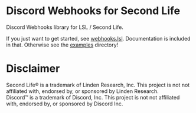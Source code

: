 # Discord Webhooks for Second Life
Discord Webhooks library for LSL / Second Life.

If you just want to get started, see [webhooks.lsl](src/webhooks.lsl). Documentation is included in that. Otherwise see the [examples](examples/) directory!

# Disclaimer
Second Life® is a trademark of Linden Research, Inc. This project is not not affiliated with, endorsed by, or sponsored by Linden Research. <br/>
Discord™ is a trademark of Discord, Inc. This project is not not affiliated with, endorsed by, or sponsored by Discord Inc.
